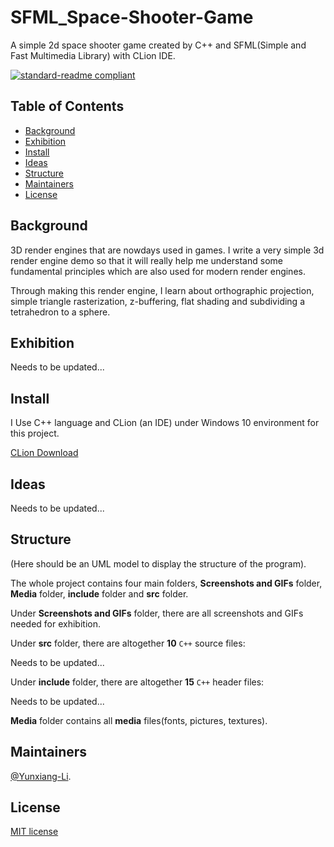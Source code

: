 # SFML_Space-Shooter-Game

A simple 2d space shooter game created by C++ and SFML(Simple and Fast Multimedia Library) with CLion IDE.

[![standard-readme compliant](https://img.shields.io/badge/readme%20style-standard-brightgreen.svg?style=flat-square)](https://github.com/RichardLitt/standard-readme)

## Table of Contents

- [Background](#Background)
- [Exhibition](#Exhibition)
- [Install](#install)
- [Ideas](#Ideas)
- [Structure](#Structure)
- [Maintainers](#Maintainers)
- [License](#license)

## Background

3D render engines that are nowdays used in games. I write a very simple 3d render engine demo so that it will really help me understand some fundamental principles which are also used for modern render engines.

Through making this render engine, I learn about orthographic projection, simple triangle rasterization, z-buffering, flat shading and subdividing a tetrahedron to a sphere.

## Exhibition

Needs to be updated...

## Install

I Use C++ language and CLion (an IDE) under Windows 10 environment for this project.

[CLion Download](https://www.jetbrains.com/clion/download/#section=windows)<br>

## Ideas

Needs to be updated...

## Structure

(Here should be an UML model to display the structure of the program).

The whole project contains four main folders, **Screenshots and GIFs** folder, **Media** folder, **include** folder and **src** folder.

Under **Screenshots and GIFs** folder, there are all screenshots and GIFs needed for exhibition.

Under **src** folder, there are altogether **10** `C++` source files:

Needs to be updated...

Under **include** folder, there are altogether **15** `C++` header files:

Needs to be updated...

**Media** folder contains all **media** files(fonts, pictures, textures).

## Maintainers

[@Yunxiang-Li](https://github.com/Yunxiang-Li).

## License

[MIT license](https://github.com/Yunxiang-Li/SFML_Space-Shooter-Game/blob/main/LICENSE)
